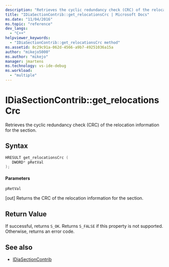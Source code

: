 ```yaml
---
description: "Retrieves the cyclic redundancy check (CRC) of the relocation information for the section."
title: "IDiaSectionContrib::get_relocationsCrc | Microsoft Docs"
ms.date: "11/04/2016"
ms.topic: "reference"
dev_langs:
  - "C++"
helpviewer_keywords:
  - "IDiaSectionContrib::get_relocationsCrc method"
ms.assetid: 8c29c91a-062d-4566-a9b7-49251036a15a
author: "mikejo5000"
ms.author: "mikejo"
manager: jmartens
ms.technology: vs-ide-debug
ms.workload:
  - "multiple"
---
```

# IDiaSectionContrib::get_relocationsCrc
Retrieves the cyclic redundancy check (CRC) of the relocation information for the section.

## Syntax

```C++
HRESULT get_relocationsCrc ( 
   DWORD* pRetVal
);
```

#### Parameters
 `pRetVal`

[out] Returns the CRC of the relocation information for the section.

## Return Value
 If successful, returns `S_OK`. Returns `S_FALSE` if this property is not supported. Otherwise, returns an error code.

## See also
- [IDiaSectionContrib](../../debugger/debug-interface-access/idiasectioncontrib.md)
